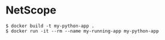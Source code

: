 # NetScope

```
$ docker build -t my-python-app .
$ docker run -it --rm --name my-running-app my-python-app
```
